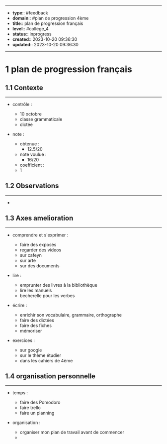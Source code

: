 


---
- **type**:: #feedback
- **domain**:: #plan de progression 4ème
- **title**:: plan de progression français
- **level**:: #college_4
- **status**:: inprogress
- **created**:: 2023-10-20 09:36:30
- **updated**:: 2023-10-20 09:36:30
---


# 1	plan de progression français


## 1.1	Contexte
---

- contrôle : 
	- 10 octobre
	- classe grammaticale
	- dictée


- note :
	- obtenue : 
		- 12.5/20
	- note voulue :
		- 16/20
	- coefficient :
	- 1

## 1.2	Observations
---

- 

## 1.3	Axes amelioration
---

- comprendre et s'exprimer :
	- faire des exposés
	- regarder des videos
	- sur cafeyn
	- sur arte
	- sur des documents

- lire :
	- emprunter des livres à la bibliothèque
	- lire les manuels
	- becherelle pour les verbes

- écrire :
	- enrichir son vocabulaire, grammaire, orthographe
	- faire des dictées
	- faire des fiches
	- mémoriser

- exercices :
	- sur google
	- sur le thème étudier
	- dans les cahiers de 4ème




## 1.4  	organisation personnelle
---

- temps :
	- faire des Pomodoro
	- faire trello
	- faire un planning
































































































































































































































































































































































- organisation :
	- organiser mon plan de travail avant de commencer
	- 
